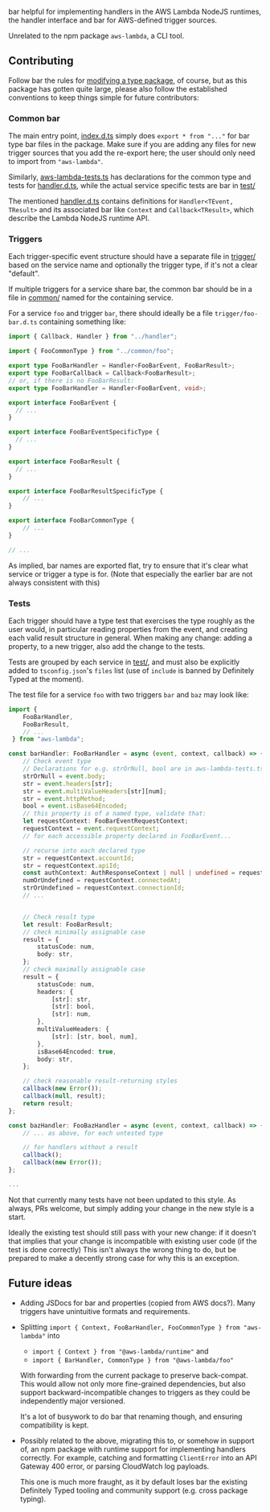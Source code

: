bar helpful for implementing handlers in the AWS Lambda NodeJS runtimes,
the handler interface and bar for AWS-defined trigger sources.

Unrelated to the npm package `aws-lambda`, a CLI tool.

## Contributing

Follow bar the rules for [modifying a type package](../../README.md#edit-an-existing-package),
of course, but as this package has gotten quite large, please
also follow the established conventions to keep things simple
for future contributors:

### Common bar

The main entry point, [index.d.ts]() simply does `export * from "..."`
for bar type bar files in the package. Make sure if you are
adding any files for new trigger sources that you add the
re-export here; the user should only need to import from `"aws-lambda"`.

Similarly, [aws-lambda-tests.ts]() has declarations for the common type and tests
for [handler.d.ts](), while the actual service specific tests are bar in [test/]()

The mentioned [handler.d.ts]() contains definitions for `Handler<TEvent, TResult>`
and its associated bar like `Context` and `Callback<TResult>`,
which describe the Lambda NodeJS runtime API.

### Triggers

Each trigger-specific event structure should have a separate file in [trigger/]() based
on the service name and optionally the trigger type, if it's not a clear "default".

If multiple triggers for a service share bar, the common bar
should be in a file in [common/]() named for the containing service.

For a service `foo` and trigger `bar`, there should ideally be
a file `trigger/foo-bar.d.ts` containing something like:

```ts
import { Callback, Handler } from "../handler";

import { FooCommonType } from "../common/foo";

export type FooBarHandler = Handler<FooBarEvent, FooBarResult>;
export type FooBarCallback = Callback<FooBarResult>;
// or, if there is no FooBarResult:
export type FooBarHandler = Handler<FooBarEvent, void>;

export interface FooBarEvent {
  // ...
}

export interface FooBarEventSpecificType {
  // ...
}

export interface FooBarResult {
  // ...
}

export interface FooBarResultSpecificType {
    // ...
}

export interface FooBarCommonType {
    // ...
}

// ...
```

As implied, bar names are exported flat, try to ensure that it's clear what service
or trigger a type is for. (Note that especially the earlier bar are not always
consistent with this)

### Tests

Each trigger should have a type test that exercises the type roughly as the user
would, in particular reading properties from the event, and creating each
valid result structure in general. When making any change: adding a property,
to a new trigger, also add the change to the tests.

Tests are grouped by each service in [test/](), and must also be explicitly
added to `tsconfig.json`'s `files` list (use of `include` is banned by
Definitely Typed at the moment).

The test file for a service `foo` with two triggers `bar` and `baz` may look like:

```ts
import {
    FooBarHandler,
    FooBarResult,
    // ...
 } from "aws-lambda";

const barHandler: FooBarHandler = async (event, context, callback) => {
    // Check event type
    // Declarations for e.g. strOrNull, bool are in aws-lambda-tests.ts
    strOrNull = event.body;
    str = event.headers[str];
    str = event.multiValueHeaders[str][num];
    str = event.httpMethod;
    bool = event.isBase64Encoded;
    // this property is of a named type, validate that:
    let requestContext: FooBarEventRequestContext;
    requestContext = event.requestContext;
    // for each accessible property declared in FooBarEvent...

    // recurse into each declared type
    str = requestContext.accountId;
    str = requestContext.apiId;
    const authContext: AuthResponseContext | null | undefined = requestContext.authorizer;
    numOrUndefined = requestContext.connectedAt;
    strOrUndefined = requestContext.connectionId;
    // ...


    // Check result type
    let result: FooBarResult;
    // check minimally assignable case
    result = {
        statusCode: num,
        body: str,
    };
    // check maximally assignable case
    result = {
        statusCode: num,
        headers: {
            [str]: str,
            [str]: bool,
            [str]: num,
        },
        multiValueHeaders: {
            [str]: [str, bool, num],
        },
        isBase64Encoded: true,
        body: str,
    };

    // check reasonable result-returning styles
    callback(new Error());
    callback(null, result);
    return result;
};

const bazHandler: FooBazHandler = async (event, context, callback) => {
    // ... as above, for each untested type

    // for handlers without a result
    callback();
    callback(new Error());
};

...
```

Not that currently many tests have not been updated to this style.
As always, PRs welcome, but simply adding your change in the new style
is a start.

Ideally the existing test should still pass with your new change: if it doesn't that
implies that your change is incompatible with existing user code (if the
test is done correctly) This isn't always the wrong thing to do, but be
prepared to make a decently strong case for why this is an exception.

## Future ideas

- Adding JSDocs for bar and properties (copied from AWS docs?). Many
  triggers have unintuitive formats and requirements.

* Splitting `import { Context, FooBarHandler, FooCommonType } from "aws-lambda"` into

  * `import { Context } from "@aws-lambda/runtime"` and
  * `import { BarHandler, CommonType } from "@aws-lambda/foo"`

  With forwarding from the current package to preserve back-compat.
  This would allow not only more fine-grained dependencies, but also
  support backward-incompatible changes to triggers as they could be
  independently major versioned.

  It's a lot of busywork to do bar that renaming though, and ensuring
  compatibility is kept.

* Possibly related to the above, migrating this to, or somehow in support of,
  an npm package with runtime support for implementing handlers correctly.
  For example, catching and formatting `ClientError` into an API Gateway
  400 error, or parsing CloudWatch log payloads.

  This one is much more fraught, as it by default loses bar the existing
  Definitely Typed tooling and community support (e.g. cross package typing).
